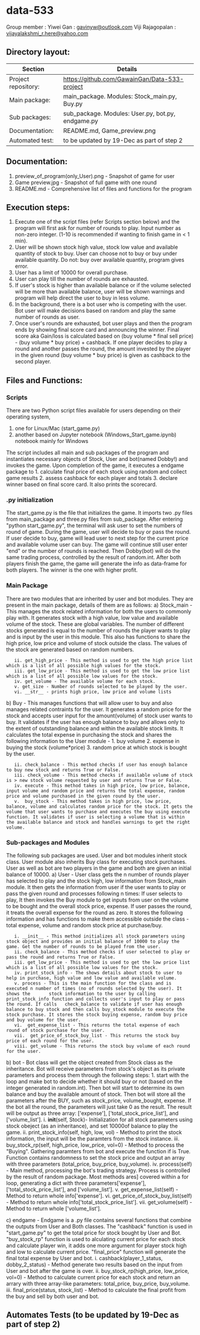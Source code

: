 # data-533
Group member : Yiwei Gan : gavinyw@outlook.com
               Viji Rajagopalan : vijayalakshmi_r.here@yahoo.com
               
## Directory layout:
| Section | Details|
| -----------| -----------|
|Project repository:| https://github.com/GawainGan/Data-533-project |
|Main package:| main_package. Modules: Stock_main.py, Buy.py |
|Sub packages:| sub_package. Modules: User.py, bot.py, endgame.py |
|Documentation:| README.md, Game_preview.png |
|Automated test:| to be updated by 19-Dec as part of step 2 |


## Documentation:

1. preview_of_program(only_User).png - Snapshot of game for user
2. Game preview.jpg - Snapshot of full game with one round
2. README.md - Comprehensive list of files and functions for the program


## Execution steps:

1. Execute one of the script files (refer Scripts section below) and the program will first ask for number of rounds to play. Input number as non-zero integer. (1-10 is recommended if wanting to finish game in < 1 min).
2. User will be shown stock high value, stock low value and available quantity of stock to buy. User can choose not to buy or buy under available quantity. Do not: buy over available quantity, program gives error.
3. User has a limit of 10000 for overall purchase.
4. User can play till the number of rounds are exhausted.
5. If user's stock is higher than available balance or if the volume selected will be more than available balance, user will be shown warnings and program will help direct the user to buy in less volume.
6. In the background, there is a bot user who is competing with the user. Bot user will make decisions based on random and play the same number of rounds as user.
7. Once user's rounds are exhausted, bot user plays and then the program ends by showing final score card and announcing the winner. Final score aka Gain/loss is calculated based on (buy volume * final sell price) - (buy volume * buy price) + cashback. If one player decides to play a round and another passes the round, the amount invested by the player in the given round (buy volume * buy price) is given as cashback to the second player.


## Files and Functions: 

### Scripts

There are two Python script files available for users depending on their operating system, 
1. one for Linux/Mac (start_game.py)
2. another based on Jupyter notebook (Windows_Start_game.ipynb) notebook mainly for Windows

The script includes all main and sub packages of the program and instantiates necessary objects of Stock, User and bot(named Dobby!) and invokes the game. Upon completion of the game, it executes a endgame package to 1. calculate final price of each stock using random and collect game results 2. assess cashback for each player and totals 3. declare winner based on final score card. It also prints the scorecard.

### .py initialization
The start_game.py is the file that initializes the game. 
It imports two .py files from main_package and three.py files from sub_package.
After entering "python start_game.py", the terminal will ask user to set the numbers of round of game. 
During the game, user will decide to buy or pass the round. 
If user decide to buy, game will lead user to next step for the current price and available volume user can buy. 
The game will continue still user enter "end" or the number of rounds is reached.
Then Dobby(bot) will do the same trading process, controlled by the result of random.int.
After both players finish the game, the game will generate the info as data-frame for both players. 
The winner is the one with higher profit.


### Main Package

There are two modules that are inherited by user and bot modules. They are present in the main package, details of them are as follows:
a) Stock_main - This manages the stock related information for both the users to commonly play with. It generates stock with a high value, low value and available volume of the stock. These are global variables. The number of different stocks generated is equal to the number of rounds the player wants to play and is input by the user in this module. This also has functions to share the high price, low price and volume of stock outside the class. The values of the stock are generated based on random numbers.
``` class Stock: i. __init__ - This method initializes all stock parameters and also assigns a random value for high, low and available stock. Get the number of rounds to be played from the user.
   ii. get_high_price - This method is used to get the high price list which is a list of all possible high values for the stock.
   iii. get_low_price - This method is used to get the low price list which is a list of all possible low values for the stock.
   iv. get_volume - The available volume for each stock.
   v. get_size - Number of rounds selected to be played by the user.
   vi. __str__ - prints high price, low price and volume lists 
 ```

b) Buy - This manages functions that will allow user to buy and also manages related contraints for the user. It generates a random price for the stock and accepts user input for the amount(volume) of stock user wants to buy. It validates if the user has enough balance to buy and allows only to the extent of outstanding balance and within the available stock limits. It calculates the total expense in purchasing the stock and shares the following information to the User module - 1. buy volume 2. expense in buying the stock (volume*price) 3. random price at which stock is bought by the user.
``` class Buy: i. __init__ - This method initializes all parameters for user to buy new stocks during the game.
   ii. check_balance - This method checks if user has enough balance to buy new stock and returns True or False.
   iii. check_volume - This method checks if available volume of stock is > new stock volume requested by user and returns True or False.
   iv. execute - This method takes in high price, low price, balance, input volume and random price and returns the total expense, random price and volume purchased in the given round by the user.
   v.  buy_stock - This method takes in high price, low price, balance, volume and calculates random price for the stock. It gets the volume that user wants to purchase and executes the buy using execute function. It validates if user is selecting a volume that is within the available balance and stock and handles warnings to get the right volume. 
``` 


### Sub-packages and Modules

The following sub packages are used. User and bot modules inherit stock class. User module also inherits Buy class for executing stock purchases. User as well as bot are two players in the game and both are given an initial balance of 10000.
a) User - User class gets the n number of rounds player has selected to play and the stock high, low information from Stock_main module. It then gets the information from user if the user wants to play or pass the given round and processes following n times: If user selects to play, It then invokes the Buy module to get inputs from user on the volume to be bought and the overall stock price, expense. If user passes the round, it treats the overall expense for the round as zero. It stores the following information and has functions to make them accessible outside the class - total expense, volume and random stock price at purchase/buy.
``` class User that inheritss Stock, Buy classes: 
   i. __init__ - This method initializes all stock parameters using stock object and provides an initial balance of 10000 to play the game. Get the number of rounds to be played from the user.
   ii. check_balance - This method checks if user selected to play or pass the round and returns True or False.
   iii. get_low_price - This method is used to get the low price list which is a list of all possible low values for the stock.
   iv. print_stock_info - The shows details about stock to user to help in purchase, high value and low value and available volume.
   v. process - This is the main function for the class and is executed n number of times (no of rounds selected by the user). It shows the       stock information to the user by calling print_stock_info function and collects user's input to play or pass the round. If calls   check_balance to validate if user has enough balance to buy stock and then calls buy_stock module to execute the stock purchase. It stores the stock buying expense, random buy price and buy volume for the user.
   vi.  get_expense_list - This returns the total expense of each round of stock purchase for the user.
   vii.  get_price_of_stock_buy_list - This returns the stock buy price of each round for the user.
   viii. get_volume - This returns the stock buy volume of each round for the user.
```

b) bot - Bot class will get the object created from Stock class as the inheritance. Bot will receive parameters from stock's object as its private parameters and process them through the following steps: 1. start with the loop and make bot to decide whether it should buy or not (based on the integer generated in random.int). Then bot will start to determine its own balance and buy the available amount of stock. Then bot will store all the parameters after the BUY, such as stock_price, volume_bought, expense. If the bot all the round, the parameters will just take 0 as the result. The result will be output as three array: ['expense'], ['total_stock_price_list'], and ['volume_list'].
   i. __init__(self, Stock)-  Initialization for all stock parameters using stock obeject (as an inheritance), and set 10000of balance to play the game.
   ii. print_stock_info(self, high, low, vol) - Method to print the stock information, the input will be the paramters from the stock instance.
   iii. buy_stock_rp(self, high_price, low_price, vol=0) - Method to process the "Buying". Gathering paramters from bot and execute the function if is True. Function contains randomness to set the stock price and output an array with three parameters (total_price, buy_price, buy_volume).
   iv. process(self) - Main method, processing the bot's trading strategy. Process is controlled by the result of random package. Most methods ares] covered within a for loop, generating a dict with three parameters['expense'], ['total_stock_price_list'], and ['volume_list'].
   v. get_expense_list(self) - Method to return whole info['expense'].
   vi. get_price_of_stock_buy_list(self) - Method to return whole info['total_stock_price_list'].
   vii. get_volume(self) - Method to return whole ['volume_list'].


c) endgame - Endgame is a .py file contains several functions that combine the outputs from User and Both classes. The "cashback" function is used in "start_game.py" to get the total price for stock bought by User and Bot. "buy_stock_rp" function is used to alculating current price for each stock and calculate player win, it adds one more argument for player stock high and low to calculate current price. "final_price" function will generate the final total expense by User and bot.
   i. cashback(player_1_status, dobby_2_status) - Method generate two results based on the input from User and bot after the game is over. 
   ii. buy_stock_rp(high_price, low_price, vol=0) - Method to calculate current price for each stock and return an arrary with three array-like parameters: total_price, buy_price, buy_volume.
   iii. final_price(status, stock_list) - Method to calculate the final profit from the buy and sell by both user and bot.

## Automates Tests (to be updated by 19-Dec as part of step 2)
